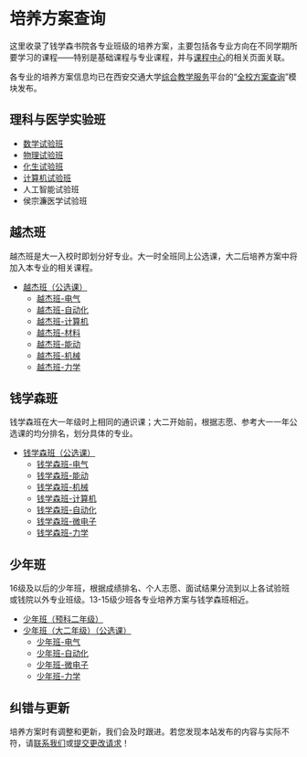 # 培养方案查询
这里收录了钱学森书院各专业班级的培养方案，主要包括各专业方向在不同学期所要学习的课程——特别是基础课程与专业课程，并与[课程中心](https://qyxf.github.io/course)的相关页面关联。

各专业的培养方案信息均已在西安交通大学[综合教学服务](http://ehall.xjtu.edu.cn/)平台的“[全校方案查询](http://ehall.xjtu.edu.cn/jwapp/sys/qxfacx/*default/index.do)”模块发布。

## 理科与医学实验班

- [数学试验班](/program/shushi)
- [物理试验班](/program/wushi)
- [化生试验班](https://github.com/qyxf/qyxf.github.io/blob/master/program/huasheng.md)
- [计算机试验班](/program/jishi)
- 人工智能试验班
- 侯宗濂医学试验班

## 越杰班

越杰班是大一入校时即划分好专业。大一时全班同上公选课，大二后培养方案中将加入本专业的相关课程。

- [越杰班（公选课）](/program/yuejie)
  - [越杰班-电气](/program/yuejie-EE)
  - [越杰班-自动化](/program/yuejie-A)
  - [越杰班-计算机](/program/yuejie-CS)
  - [越杰班-材料](/program/yuejie-M)
  - [越杰班-能动](/program/yuejie-EP)
  - [越杰班-机械](/program/yuejie-ME)
  - [越杰班-力学](/program/yuejie-EM)

## 钱学森班

钱学森班在大一年级时上相同的通识课；大二开始前，根据志愿、参考大一一年公选课的均分排名，划分具体的专业。

- [钱学森班（公选课）](/program/qianxuesen)  
    + [钱学森班-电气](/program/qianshao-dianqi)
    + [钱学森班-能动](/program/qianshao-nengdong)
    + [钱学森班-机械](/program/qianshao-jixie)
    + [钱学森班-计算机](/program/qianshao-jisuanji)
    + [钱学森班-自动化](/program/qianshao-zidonghua)
    + [钱学森班-微电子](/program/qianshao-weidianzi)
    + [钱学森班-力学](/program/qianshao-lixue)

## 少年班

16级及以后的少年班，根据成绩排名、个人志愿、面试结果分流到以上各试验班或钱院以外专业班级。13-15级少班各专业培养方案与钱学森班相近。

- [少年班（预科二年级）](/program/shaonianban-2017)
- [少年班（大二年级）（公选课）](/program/shaonianban-2015)
  - [少年班-电气](/program/qianshao-dianqi)
  - [少年班-自动化](/program/qianshao-zidonghua)
  - [少年班-微电子](/program/qianshao-weidianzi)
  - [少年班-力学](/program/qianshao-lixue)

## 纠错与更新

培养方案时有调整和更新，我们会及时跟进。若您发现本站发布的内容与实际不符，请[联系我们](/others/about)或[提交更改请求](/others/contribution)！
